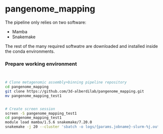 # pangenome_mapping

The pipeline only relies on two software:

- Mamba
- Snakemake

The rest of the many required softwatre are downloaded and installed inside the conda environments.

### Prepare working environment

```sh


# Clone metagenomic assembly+binning pipeline repository
cd pangenome_mapping
git clone https://github.com/3d-alberdilab/pangenome_mapping.git
mv pangenome_mapping_test1


# Create screen session 
screen -S pangenome_mapping_test1
cd pangenome_mapping_test1
module load mamba/1.5.6 snakemake/7.20.0
snakemake -j 20 --cluster 'sbatch -o logs/{params.jobname}-slurm-%j.out --mem {resources.mem_gb}G --time {resources.time} -c {threads} --job-name={params.jobname} -v'   --use-conda --conda-frontend mamba --conda-prefix conda --latency-wait 600
```
